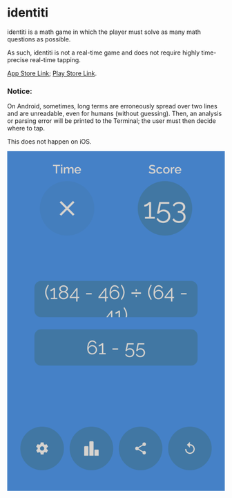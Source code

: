 # identiti

identiti is a math game in which the player must solve as many math questions as possible.

As such, identiti is not a real-time game and does not require highly time-precise real-time tapping.

[App Store Link](https://apps.apple.com/de/app/identiti/id909914922); [Play Store Link](https://play.google.com/store/apps/details?id=de.chipsapps.ca.identiti).

### Notice:
On Android, sometimes, long terms are erroneously spread over two lines and are unreadable, even for humans (without guessing). Then, an analysis or parsing error will be printed to the Terminal; the user must then decide where to tap.

This does not happen on iOS.

![Android-Specific Error](AndroidError.png)